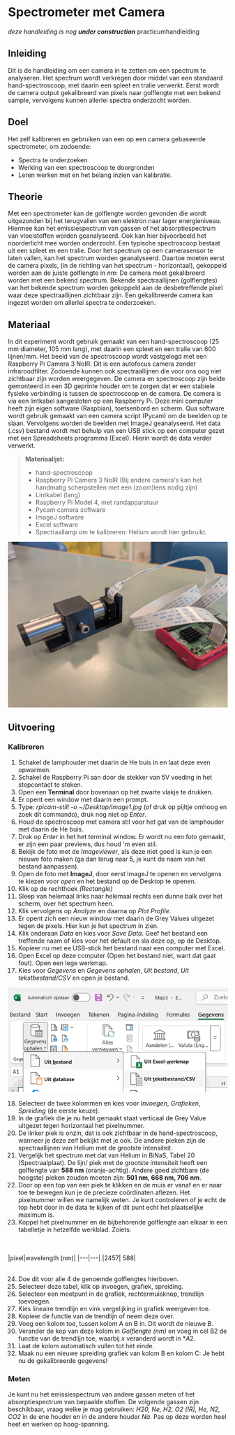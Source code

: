 # Spectrometer met Camera
_deze handleiding is nog **under construction**_
practicumhandleiding

## Inleiding
Dit is de handleiding om een camera in te zetten om een spectrum te analyseren. Het spectrum wordt verkregen door middel van een standaard hand-spectroscoop, met daarin een spleet en tralie verwerkt. Eerst wordt de camera output gekalibreerd van pixels naar golflengte met een bekend sample, vervolgens kunnen allerlei spectra onderzocht worden. 

## Doel
Het zelf kalibreren en gebruiken van een op een camera gebaseerde spectrometer, om zodoende:
* Spectra te onderzoeken
* Werking van een spectroscoop te doorgronden
* Leren werken met en het belang inzien van kalibratie.

## Theorie
Met een spectrometer kan de golflengte worden gevonden die wordt
uitgezonden bij het terugvallen van een elektron naar lager
energieniveau.
Hiermee kan het emissiespectrum van gassen of het absorptiespectrum van
vloeistoffen worden geanalyseerd. Ook kan hier bijvoorbeeld het
noorderlicht mee worden onderzocht.
Een typische spectroscoop bestaat uit een spleet en een tralie. 
Door het spectrum op een camerasensor te laten vallen, kan het spectrum worden geanalyseerd. 
Daartoe moeten eerst de camera pixels, (in de richting van het spectrum - horizontaal), gekoppeld worden aan de juiste golflengte in *nm*: De camera moet gekalibreerd worden met een bekend spectrum. Bekende spectraallijnen (golflengtes) van het bekende spectrum worden gekoppeld aan de desbetreffende pixel waar deze spectraallijnen zichtbaar zijn. Een gekalibreerde camera kan ingezet worden om allerlei spectra te onderzoeken.

## Materiaal
In dit experiment wordt gebruik gemaakt van een hand-spectroscoop (25 mm diameter, 105 mm lang), met daarin een spleet en een tralie van 600 lijnen/mm. Het beeld van de spectroscoop wordt vastgelegd met een Raspberry Pi Camera 3 NoIR. Dit is een autofocus camera zonder infraroodfilter. Zodoende kunnen ook spectraallijnen die voor ons oog niet zichtbaar zijn worden weergegeven. De camera en spectroscoop zijn beide gemonteerd in een 3D geprinte houder om te zorgen dat er een stabiele fysieke verbinding is tussen de spectroscoop en de camera. 
De camera is via een lintkabel aangesloten op een Raspberry Pi. Deze mini computer heeft zijn eigen software (Raspbian), toetsenbord en scherm. 
Qua software wordt gebruik gemaakt van een camera script (Pycam) om de beelden op te slaan. 
Vervolgens worden de beelden met ImageJ geanalyseerd. 
Het data (.csv) bestand wordt met behulp van een USB stick op een computer gezet met een Spreadsheets programma (Excel). Hierin wordt de data verder verwerkt. 
> **Materiaalijst:**
> * hand-spectroscoop
> * Raspberry Pi Camera 3 NoIR (Bij andere camera's kan het handmatig scherpstellen met een (zoom)lens nodig zijn) 
> * Lintkabel (lang)
> * Raspberry Pi Model 4, met randapparatuur
> * Pycam camera software
> * ImageJ software
> * Excel software
> * Spectraallamp om te kalibreren: Helium wordt hier gebruikt.

<img src="./media/spectro-pi/spectroscoop.jpeg"/> 

## Uitvoering
### Kalibreren
1) Schakel de lamphouder met daarin de He buis in en laat deze even opwarmen.
2) Schakel de Raspberry Pi aan door de stekker van 5V voeding in het stopcontact te steken.
3) Open een **Terminal** door bovenaan op het zwarte vlakje te drukken.
4) Er opent een window met daarin een prompt. 
5) Type: *rpicam-still -o ~/Desktop/image1.jpg* (of druk op pijltje omhoog en zoek dit commando), druk nog niet op *Enter*.
6) Houd de spectroscoop met camera stil voor het gat van de lamphouder met daarin de He buis. 
7) Druk op *Enter* in het het terminal window. Er wordt nu een foto gemaakt, er zijn een paar previews, dus houd 'm even stil.
8) Bekijk de foto met de *Imageviewer*, als deze niet goed is kun je een nieuwe foto maken (ga dan terug naar 5, je kunt de naam van het bestand aanpassen).
9) Open de foto met **ImageJ**, door eerst ImageJ te openen en vervolgens te kiezen voor *open* en het bestand op de Desktop te openen.
10) Klik op de rechthoek *(Rectangle)*
11) Sleep van helemaal links naar helemaal rechts een dunne balk over het scherm, over het spectrum heen. 
12) Klik vervolgens op *Analyze* en daarna op *Plot Profile*.
13) Er opent zich een nieuw window met daarin de Grey Values uitgezet tegen de pixels. Hier kun je het spectrum in zien.
14) Klik onderaan *Data* en kies voor *Save Data*. Geef het bestand een treffende naam of kies voor het default en sla deze op, op de Desktop. 
15) Kopieer nu met ee USB-stick het bestand naar een computer met Excel. 
16) Open Excel op deze computer (Open het bestand niet, want dat gaat fout). Open een lege werkmap.
17) Kies voor *Gegevens* en *Gegevens ophalen*, *Uit bestand*, *Uit tekstbestand/CSV* en open je bestand.
<img src="./media/spectro-pi/excel-keuze.png"/> 

18) Selecteer de twee kolommen en kies voor *Invoegen*, *Grafieken*, *Spreiding* (de eerste keuze).
19) In de grafiek die je nu hebt gemaakt staat verticaal de Grey Value uitgezet tegen horizontaal het pixelnummer.
20) De linker piek is onzin, dat is ook zichtbaar in de hand-spectroscoop, wanneer je deze zelf bekijkt met je ook. De andere pieken zijn de spectraallijnen van Helium met de grootste intensiteit.
21) Vergelijk het spectrum met dat van Helium in BiNaS, Tabel 20 (Spectraalplaat). De lijn/ piek met de grootste intensiteit heeft een golflengte van **588 nm**  (oranje-achtig). Andere goed zichtbare (de hoogste) pieken zouden moeten zijn: **501 nm, 668 nm, 706 nm**.
22) Door op een top van een piek te klikken en de muis er vanaf en er naar toe te bewegen kun je de precieze coördinaten aflezen. Het pixelnummer willen we namelijk weten. Je kunt controleren of je echt de top hebt door in de data te kijken of dit punt echt het plaatselijke maximum is.
23) Koppel het pixelnummer en de bijbehorende golflengte aan elkaar in een tabelletje in hetzelfde werkblad. Zoiets:

<br><br>
|pixel|wavelength (nm)|
|---|---|
|2457|	588|
<br><br>

24) Doe dit voor alle 4 de genoemde golflengtes hierboven.
25) Selecteer deze tabel, klik op invoegen, grafiek, spreiding. 
26) Selecteer een meetpunt in de grafiek, rechtermuisknop, trendlijn toevoegen. 
27) Kies lineaire trendlijn en vink vergelijking in grafiek weergeven toe. 
28) Kopieer de functie van de trendlijn of neem deze over. 
29) Voeg een kolom toe, tussen kolom A en B in. Dit wordt de nieuwe B. 
30) Verander de kop van deze kolom in *Golflengte (nm)* en voeg in cel B2 de functie van de trendlijn toe, waarbij $x$ veranderd wordt in $*A2$. 
31) Laat de kolom automatisch vullen tot het einde.
32) Maak nu een nieuwe spreiding grafiek van kolom B en kolom C: Je hebt nu de gekalibreerde gegevens!

### Meten
Je kunt nu het emissiespectrum van andere gassen meten of het absorptiespectrum van bepaalde stoffen. 
De volgende gassen zijn beschikbaar, vraag welke je mag gebruiken:
*H20, Ne, H2, O2 (IR), He, N2, CO2* in de ene houder en in de andere houder *Na*.
Pas op deze worden heel heet en werken op hoog-spanning.




